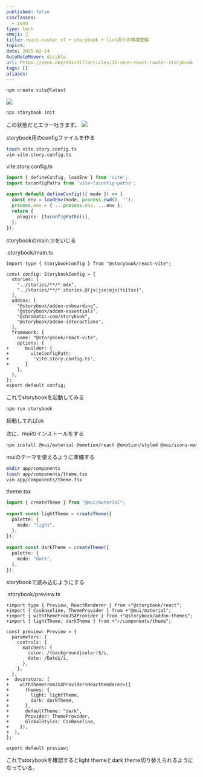 ```yaml
---
published: false
cssclasses:
  - zenn
type: tech
emoji: 📕
title: react-router v7 + storybook + lint周りの環境整備
topics: 
date: 2025-02-14
AutoNoteMover: disable
url: https://zenn.dev/thirdlf/articles/15-zenn-react-router-storybook
tags: []
aliases:
---
```

```bash
npm create vite@latest
```
![](スクリーンショット%202025-02-14%2019.18.18.png)

```bash
npx storybook init
```


この状態だとエラー吐きます。
![](スクリーンショット%202025-02-14%2019.20.46.png)

storybook用のconfigファイルを作る
```bash
touch vite.story.config.ts
vim vite.story.config.ts
```

vite.story.config.ts
```ts
import { defineConfig, loadEnv } from 'vite';  
import tsconfigPaths from 'vite-tsconfig-paths';  
  
export default defineConfig(({ mode }) => {  
  const env = loadEnv(mode, process.cwd(), '');  
  process.env = { ...process.env, ...env };  
  return {  
    plugins: [tsconfigPaths()],  
  };  
});
```

storybookのmain.tsをいじる

.storybook/main.ts
```git
import type { StorybookConfig } from "@storybook/react-vite";  
  
const config: StorybookConfig = {  
  stories: [  
    "../stories/**/*.mdx",  
    "../stories/**/*.stories.@(js|jsx|mjs|ts|tsx)",  
  ],  
  addons: [  
    "@storybook/addon-onboarding",  
    "@storybook/addon-essentials",  
    "@chromatic-com/storybook",  
    "@storybook/addon-interactions", 
  ],  
  framework: {  
    name: "@storybook/react-vite",  
    options: {  
+      builder: {  
+        viteConfigPath:
+         'vite.story.config.ts',  
+      }  
    },  
  },  
};  
export default config;
```

これでstorybookを起動してみる
```
npm run storybook
```

起動してればok

次に、muiのインストールをする
```bash
npm install @mui/material @emotion/react @emotion/styled @mui/icons-material
```

muiのテーマを使えるように準備する
```bash
mkdir app/components
touch app/components/theme.tsx
vim app/components/theme.tsx
```

theme.tsx
```ts
import { createTheme } from "@mui/material";  
  
export const lightTheme = createTheme({  
  palette: {  
    mode: "light",  
  },  
});  
  
export const darkTheme = createTheme({  
  palette: {  
    mode: "dark",  
  },  
});
```
storybookで読み込むようにする

.storybook/preview.ts
```git
+import type { Preview, ReactRenderer } from +"@storybook/react";  
+import { CssBaseline, ThemeProvider } from +"@mui/material";  
+import { withThemeFromJSXProvider } from +"@storybook/addon-themes";  
+import { lightTheme, darkTheme } from +"~/components/theme";  
  
const preview: Preview = {  
  parameters: {  
    controls: {  
      matchers: {  
        color: /(background|color)$/i,  
        date: /Date$/i,  
      },  
    },  
  },  
+  decorators: [  
+    withThemeFromJSXProvider<ReactRenderer>({ 
+      themes: {  
+        light: lightTheme,  
+        dark: darkTheme,  
+      },  
+      defaultTheme: "dark",  
+      Provider: ThemeProvider,  
+      GlobalStyles: CssBaseline,  
+    }),  
+  ],  
};  
  
export default preview;
```

これでstorybookを確認するとlight themeとdark theme切り替えられるようになっている。
